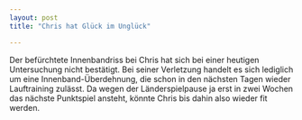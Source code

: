 ```yaml
---
layout: post
title: "Chris hat Glück im Unglück"

---
```


Der befürchtete Innenbandriss bei Chris hat sich bei einer heutigen Untersuchung nicht bestätigt. Bei seiner Verletzung handelt es sich lediglich um eine Innenband-Überdehnung, die schon in den nächsten Tagen wieder Lauftraining zulässt. Da wegen der Länderspielpause ja erst in zwei Wochen das nächste Punktspiel ansteht, könnte Chris bis dahin also wieder fit werden.


